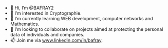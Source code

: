 - 👋 Hi, I’m @BAFRAY2
- 👀 I’m interested in Cryptographie.
- 🌱 I’m currently learning WEB development, computer networks and Mathematics.
- 💞️ I’m looking to collaborate on projects aimed at protecting the personal data of individuals and companies.
- 📫 Join me via www.linkedin.com/in/bafray.


<!---
BAFRAY2/BAFRAY2 is a ✨ special ✨ repository because its `README.md` (this file) appears on your GitHub profile.
You can click the Preview link to take a look at your changes.
--->
